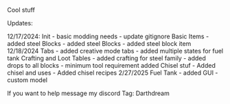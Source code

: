 
Cool stuff

Updates:

12/17/2024:
    Init
     - basic modding needs
     - update gitignore
    Basic Items
     - added steel
    Blocks
     - added steel Blocks
     - added steel block item
12/18/2024
    Tabs
     - added creative mode tabs
     - added multiple states for fuel tank
    Crafting and Loot Tables
     - added crafting for steel family
     - added drops to all blocks
     - minimum tool requirement added
    Chisel stuf
     - Added chisel and uses
     - Added chisel recipes
2/27/2025
    Fuel Tank
    - added GUI
    -custom model


If you want to help message my discord Tag: Darthdream
